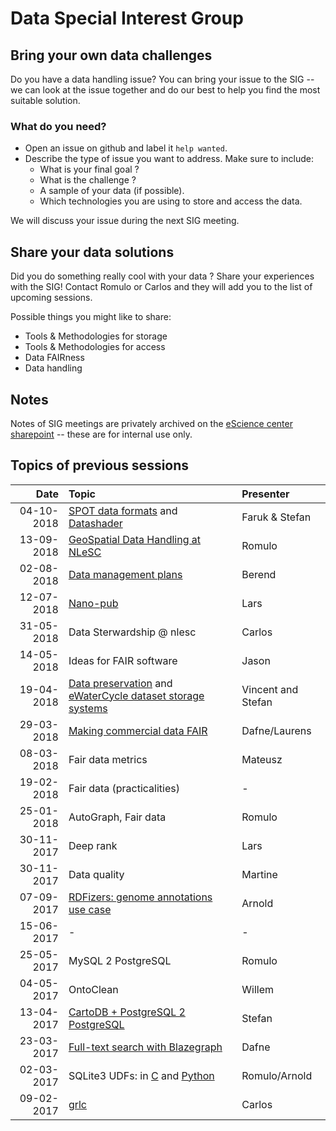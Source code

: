 #  Data Special Interest Group

## Bring your own data challenges

Do you have a data handling issue? You can bring your issue to the SIG -- we can look at the issue together and do our best to help you find the most suitable solution.

### What do you need?

 - Open an issue on github and label it `help wanted`.
 - Describe the type of issue you want to address. Make sure to include:
    - What is your final goal ?
    - What is the challenge ?
    - A sample of your data (if possible).
    - Which technologies you are using to store and access the data.

We will discuss your issue during the next SIG meeting.

## Share your data solutions

Did you do something really cool with your data ? Share your experiences with the SIG! Contact Romulo or Carlos and they will add you to the list of upcoming sessions.

Possible things you might like to share:
 - Tools & Methodologies for storage
 - Tools & Methodologies for access
 - Data FAIRness
 - Data handling

## Notes
Notes of SIG meetings are privately archived on the [eScience center sharepoint](https://nlesc.sharepoint.com/:o:/s/ldm/EqPz_awScLFBvlKVjDcBkoQBHlxRmngysQI9GIO0OmyWNQ?e=GUX8CC) -- these are for internal use only.

## Topics of previous sessions

| Date          | Topic                                      | Presenter  |
| -------------:|:------------------------------------------ |:---------- |
| 04-10-2018    | [SPOT data formats](https://github.com/NLeSC/data-sig/issues/23) and [Datashader](https://github.com/NLeSC/data-sig/issues/24)                  | Faruk & Stefan |
| 13-09-2018    | [GeoSpatial Data Handling at NLeSC](https://github.com/NLeSC/data-sig/issues/22) | Romulo |
| 02-08-2018    | [Data management plans](https://github.com/NLeSC/data-sig/issues/20) | Berend |
| 12-07-2018    | [Nano-pub](https://github.com/NLeSC/data-sig/issues/21) | Lars |
| 31-05-2018    | Data Sterwardship @ nlesc                  | Carlos     |
| 14-05-2018    | Ideas for FAIR software                    | Jason      |
| 19-04-2018    | [Data preservation](https://github.com/NLeSC/data-sig/issues/15) and [eWaterCycle dataset storage systems](https://github.com/NLeSC/data-sig/issues/16)|Vincent and Stefan|
| 29-03-2018    | [Making commercial data FAIR](https://github.com/NLeSC/data-sig/issues/14)|Dafne/Laurens|
| 08-03-2018    | Fair data metrics                          | Mateusz    |
| 19-02-2018    | Fair data (practicalities)                 | -          |
| 25-01-2018    | AutoGraph, Fair data                       | Romulo     |
| 30-11-2017    | Deep rank                                  | Lars       |
| 30-11-2017    | Data quality                               | Martine    |
| 07-09-2017    | [RDFizers: genome annotations use case](workshops/rdfizers)   | Arnold     |
| 15-06-2017    | -                                          | -          |
| 25-05-2017    | MySQL 2 PostgreSQL                         | Romulo     |
| 04-05-2017    | OntoClean                                  | Willem     |
| 13-04-2017    | [CartoDB + PostgreSQL 2 PostgreSQL](workshops/cartodb-fdw)    | Stefan     |
| 23-03-2017    | [Full-text search with Blazegraph](workshops/solr-blazegraph) | Dafne      |
| 02-03-2017    | SQLite3 UDFs: in [C](workshops/sqlite3_udfs/c/) and [Python](workshops/sqlite3_udfs/python)| Romulo/Arnold|
| 09-02-2017    | [grlc](./workshops/grlc.md)                | Carlos     |
